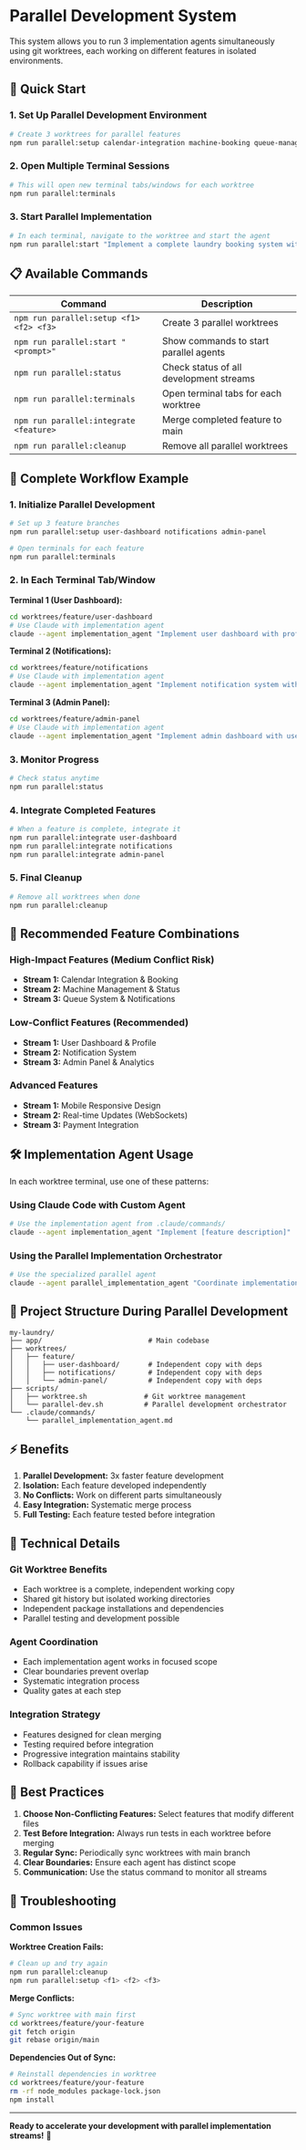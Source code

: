 # Parallel Development System

This system allows you to run 3 implementation agents simultaneously using git worktrees, each working on different features in isolated environments.

## 🚀 Quick Start

### 1. Set Up Parallel Development Environment

```bash
# Create 3 worktrees for parallel features
npm run parallel:setup calendar-integration machine-booking queue-management
```

### 2. Open Multiple Terminal Sessions

```bash
# This will open new terminal tabs/windows for each worktree
npm run parallel:terminals
```

### 3. Start Parallel Implementation

```bash
# In each terminal, navigate to the worktree and start the agent
npm run parallel:start "Implement a complete laundry booking system with calendar integration"
```

## 📋 Available Commands

| Command | Description |
|---------|-------------|
| `npm run parallel:setup <f1> <f2> <f3>` | Create 3 parallel worktrees |
| `npm run parallel:start "<prompt>"` | Show commands to start parallel agents |
| `npm run parallel:status` | Check status of all development streams |
| `npm run parallel:terminals` | Open terminal tabs for each worktree |
| `npm run parallel:integrate <feature>` | Merge completed feature to main |
| `npm run parallel:cleanup` | Remove all parallel worktrees |

## 🔄 Complete Workflow Example

### 1. Initialize Parallel Development

```bash
# Set up 3 feature branches
npm run parallel:setup user-dashboard notifications admin-panel

# Open terminals for each feature
npm run parallel:terminals
```

### 2. In Each Terminal Tab/Window

**Terminal 1 (User Dashboard):**
```bash
cd worktrees/feature/user-dashboard
# Use Claude with implementation agent
claude --agent implementation_agent "Implement user dashboard with profile management, preferences, and usage statistics"
```

**Terminal 2 (Notifications):**
```bash
cd worktrees/feature/notifications  
# Use Claude with implementation agent
claude --agent implementation_agent "Implement notification system with email alerts, in-app notifications, and user preferences"
```

**Terminal 3 (Admin Panel):**
```bash
cd worktrees/feature/admin-panel
# Use Claude with implementation agent
claude --agent implementation_agent "Implement admin dashboard with user management, machine monitoring, and system analytics"
```

### 3. Monitor Progress

```bash
# Check status anytime
npm run parallel:status
```

### 4. Integrate Completed Features

```bash
# When a feature is complete, integrate it
npm run parallel:integrate user-dashboard
npm run parallel:integrate notifications
npm run parallel:integrate admin-panel
```

### 5. Final Cleanup

```bash
# Remove all worktrees when done
npm run parallel:cleanup
```

## 🎯 Recommended Feature Combinations

### High-Impact Features (Medium Conflict Risk)
- **Stream 1:** Calendar Integration & Booking
- **Stream 2:** Machine Management & Status
- **Stream 3:** Queue System & Notifications

### Low-Conflict Features (Recommended)
- **Stream 1:** User Dashboard & Profile
- **Stream 2:** Notification System
- **Stream 3:** Admin Panel & Analytics

### Advanced Features
- **Stream 1:** Mobile Responsive Design
- **Stream 2:** Real-time Updates (WebSockets)
- **Stream 3:** Payment Integration

## 🛠️ Implementation Agent Usage

In each worktree terminal, use one of these patterns:

### Using Claude Code with Custom Agent
```bash
# Use the implementation agent from .claude/commands/
claude --agent implementation_agent "Implement [feature description]"
```

### Using the Parallel Implementation Orchestrator
```bash
# Use the specialized parallel agent
claude --agent parallel_implementation_agent "Coordinate implementation of [features]"
```

## 📁 Project Structure During Parallel Development

```
my-laundry/
├── app/                          # Main codebase
├── worktrees/
│   ├── feature/
│   │   ├── user-dashboard/       # Independent copy with deps
│   │   ├── notifications/        # Independent copy with deps  
│   │   └── admin-panel/          # Independent copy with deps
├── scripts/
│   ├── worktree.sh              # Git worktree management
│   └── parallel-dev.sh          # Parallel development orchestrator
└── .claude/commands/
    └── parallel_implementation_agent.md
```

## ⚡ Benefits

1. **Parallel Development:** 3x faster feature development
2. **Isolation:** Each feature developed independently
3. **No Conflicts:** Work on different parts simultaneously
4. **Easy Integration:** Systematic merge process
5. **Full Testing:** Each feature tested before integration

## 🔧 Technical Details

### Git Worktree Benefits
- Each worktree is a complete, independent working copy
- Shared git history but isolated working directories
- Independent package installations and dependencies
- Parallel testing and development possible

### Agent Coordination
- Each implementation agent works in focused scope
- Clear boundaries prevent overlap
- Systematic integration process
- Quality gates at each step

### Integration Strategy
- Features designed for clean merging
- Testing required before integration
- Progressive integration maintains stability
- Rollback capability if issues arise

## 🚨 Best Practices

1. **Choose Non-Conflicting Features:** Select features that modify different files
2. **Test Before Integration:** Always run tests in each worktree before merging
3. **Regular Sync:** Periodically sync worktrees with main branch
4. **Clear Boundaries:** Ensure each agent has distinct scope
5. **Communication:** Use the status command to monitor all streams

## 🐛 Troubleshooting

### Common Issues

**Worktree Creation Fails:**
```bash
# Clean up and try again
npm run parallel:cleanup
npm run parallel:setup <f1> <f2> <f3>
```

**Merge Conflicts:**
```bash
# Sync worktree with main first
cd worktrees/feature/your-feature
git fetch origin
git rebase origin/main
```

**Dependencies Out of Sync:**
```bash
# Reinstall dependencies in worktree
cd worktrees/feature/your-feature
rm -rf node_modules package-lock.json
npm install
```

---

**Ready to accelerate your development with parallel implementation streams!** 🚀